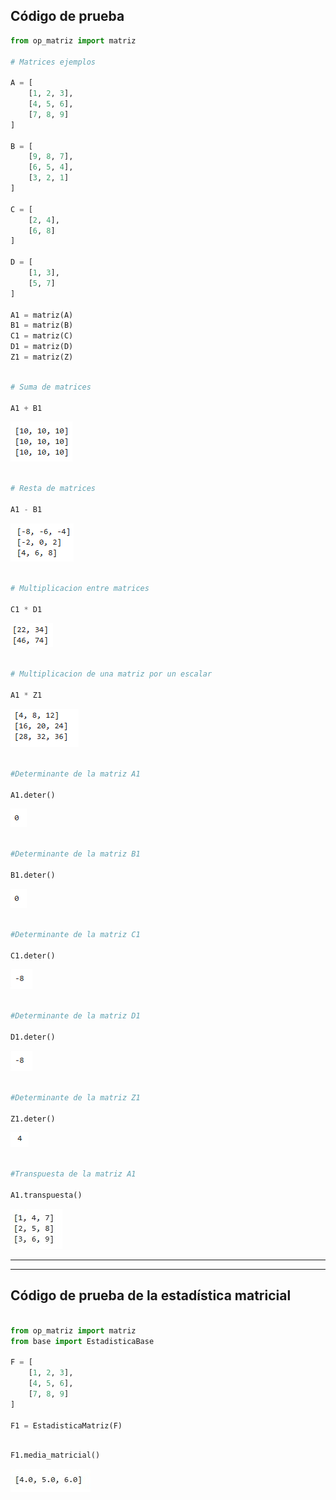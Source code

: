 ##  Código de prueba

```python
from op_matriz import matriz

# Matrices ejemplos

A = [
    [1, 2, 3],
    [4, 5, 6],
    [7, 8, 9]
]

B = [
    [9, 8, 7],
    [6, 5, 4],
    [3, 2, 1]
]

C = [
    [2, 4],
    [6, 8]
]

D = [
    [1, 3],
    [5, 7]
]

A1 = matriz(A)
B1 = matriz(B)
C1 = matriz(C)
D1 = matriz(D)
Z1 = matriz(Z)

```

```python

# Suma de matrices

A1 + B1

```

![Salida 1](/images/suma_matriz.png)

```python

# Resta de matrices

A1 - B1

```

![Salida 2](/images/resta_matriz.png)

```python

# Multiplicacion entre matrices

C1 * D1

```

![Salida 3](/images/multi_matriz.png)

```python

# Multiplicacion de una matriz por un escalar

A1 * Z1

```

![Salida 4](/images/multi_escalar_matriz.png)

```python

#Determinante de la matriz A1

A1.deter()

```
![Salida 5](/images/deter1.png)

```python

#Determinante de la matriz B1

B1.deter()

```
![Salida 6](/images/deter1.png)

```python

#Determinante de la matriz C1

C1.deter()

```
![Salida 7](/images/deter2.png)

```python

#Determinante de la matriz D1

D1.deter()

```
![Salida 8](/images/deter2.png)

```python

#Determinante de la matriz Z1

Z1.deter()

```
![Salida 9](/images/deter3.png)

```python

#Transpuesta de la matriz A1

A1.transpuesta()

```
![Salida 10](/images/transpuesta_matri.jpg)

---
---

##  Código de prueba de la estadística matricial

```python

from op_matriz import matriz
from base import EstadisticaBase

F = [
    [1, 2, 3],
    [4, 5, 6],
    [7, 8, 9]
]

F1 = EstadisticaMatriz(F)

```

```python

F1.media_matricial()

```

![Salida 11](/images/media_matricial.jpg)